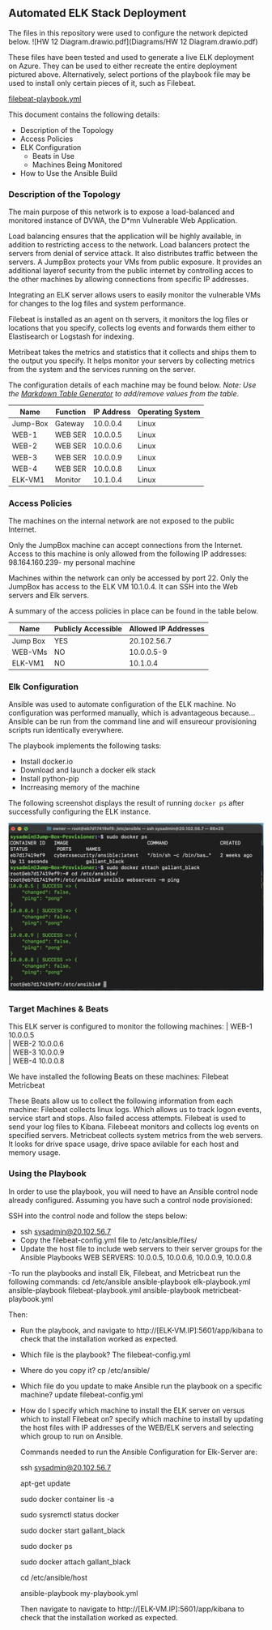 ## Automated ELK Stack Deployment

The files in this repository were used to configure the network depicted below.
![HW 12 Diagram.drawio.pdf](Diagrams/HW 12 Diagram.drawio.pdf)

These files have been tested and used to generate a live ELK deployment on Azure. They can be used to either recreate the entire deployment pictured above. Alternatively, select portions of the playbook file may be used to install only certain pieces of it, such as Filebeat.

[filebeat-playbook.yml](Ansible/my-playbook.yml)

This document contains the following details:
- Description of the Topology
- Access Policies
- ELK Configuration
   - Beats in Use
   - Machines Being Monitored
- How to Use the Ansible Build


### Description of the Topology

The main purpose of this network is to expose a load-balanced and monitored instance of DVWA, the D*mn Vulnerable Web Application.

Load balancing ensures that the application will be highly available, in addition to restricting access to the network. Load balancers protect the servers from denial of service attack. It also distributes traffic between the servers.
A JumpBox protects your VMs from public exposure. It provides an additional layerof security  from the public internet by controlling acces to the other machines by allowing connections from specific IP addresses.

Integrating an ELK server allows users to easily monitor the vulnerable VMs for changes to the log files and system performance.
 
Filebeat is installed as an agent on th servers, it monitors the log files or locations that you specify, collects log events and forwards them either to Elastisearch or Logstash for indexing.

Metribeat takes the metrics and statistics that it collects and ships them to the output you specify. It helps monitor your servers by collecting metrics from the system and the services running on the server.

The configuration details of each machine may be found below.
_Note: Use the [Markdown Table Generator](http://www.tablesgenerator.com/markdown_tables) to add/remove values from the table_.

| Name     | Function | IP Address | Operating System |
|----------|----------|------------|------------------|
| Jump-Box | Gateway  | 10.0.0.4   | Linux            |
| WEB-1    | WEB SER  | 10.0.0.5   | Linux            |
| WEB-2    | WEB SER  | 10.0.0.6   | Linux            |
| WEB-3    | WEB SER  | 10.0.0.9   | Linux            |
| WEB-4    | WEB SER  | 10.0.0.8   | Linux            |
| ELK-VM1  | Monitor  | 10.1.0.4   | Linux            |          
### Access Policies

The machines on the internal network are not exposed to the public Internet. 

Only the JumpBox machine can accept connections from the Internet. Access to this machine is only allowed from the following IP addresses:
98.164.160.239- my personal machine

Machines within the network can only be accessed by port 22.
Only the JumpBox has access to the ELK VM 10.1.0.4. It can SSH into the Web servers and Elk servers.

A summary of the access policies in place can be found in the table below.

| Name     | Publicly Accessible | Allowed IP Addresses |
|----------|---------------------|----------------------|
| Jump Box |      YES            |   20.102.56.7
| WEB-VMs  |      NO             |   10.0.0.5-9         |
| ELK-VM1  |      NO             |   10.1.0.4           |

### Elk Configuration

Ansible was used to automate configuration of the ELK machine. No configuration was performed manually, which is advantageous because...
Ansible can be run from the command line and will ensureour provisioning scripts run identically everywhere.


The playbook implements the following tasks:
- Install docker.io
- Download and launch a docker elk stack
- Install python-pip
- Incrreasing memory of the machine

The following screenshot displays the result of running `docker ps` after successfully configuring the ELK instance.

![Docker ps output](Images/Docker_ps_output.png)

### Target Machines & Beats
This ELK server is configured to monitor the following machines:
| WEB-1 10.0.0.5  
| WEB-2 10.0.0.6         
| WEB-3 10.0.0.9       
| WEB-4 10.0.0.8 

We have installed the following Beats on these machines:
Filebeat
Metricbeat

These Beats allow us to collect the following information from each machine:
Filebeat collects linux logs. Which allows us to track logon events, service start and stops. Also failed access attempts.
Filebeat is used to send your log files to Kibana. Filebeeat monitors and collects log events on specified servers.
Metricbeat collects system metrics from the web servers. It looks for drive space usage, drive space avilable for each host and memory usage.


### Using the Playbook
In order to use the playbook, you will need to have an Ansible control node already configured. Assuming you have such a control node provisioned: 

SSH into the control node and follow the steps below:
- ssh sysadmin@20.102.56.7
- Copy the filebeat-config.yml file to /etc/ansible/files/
- Update the host file to include web servers  to their server groups for the Ansible Playbooks
  WEB SERVERS: 10.0.0.5, 10.0.0.6, 10.0.0.9, 10.0.0.8
  
-To run the playbooks and install Elk, Filebeat, and Metricbeat run the following commands:
cd /etc/ansible
ansible-playbook elk-playbook.yml
ansible-playbook filebeat-playbook.yml
ansible-playbook metricbeat-playbook.yml

Then:

- Run the playbook, and navigate to http://[ELK-VM.IP]:5601/app/kibana to check that the installation worked as expected. 


- Which file is the playbook? 
  The filebeat-config.yml
- Where do you copy it?
  cp /etc/ansible/
- Which file do you update to make Ansible run the playbook on a specific machine? 
  update filebeat-config.yml
- How do I specify which machine to install the ELK server on versus which to install Filebeat on?
  specify which machine to install by updating the host files with IP addresses of the WEB/ELK servers and selecting which group to run on Ansible.
  
  Commands needed to run the Ansible Configuration for Elk-Server are:
  
  ssh sysadmin@20.102.56.7
  
  apt-get update
  
  sudo docker container lis -a
  
  sudo sysremctl status docker
  
  sudo docker start gallant_black
  
  sudo docker ps
  
  sudo docker attach gallant_black
  
  cd /etc/ansible/host
  
  ansible-playbook my-playbook.yml
  
  Then navigate to navigate to http://[ELK-VM.IP]:5601/app/kibana to check that the installation worked as expected. 



